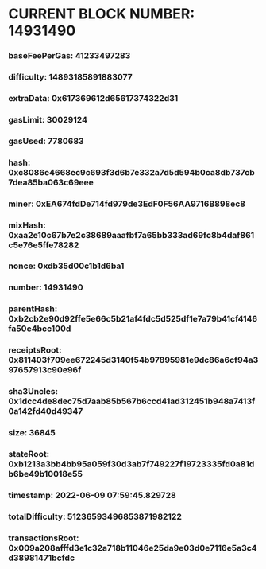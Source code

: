 # CURRENT BLOCK NUMBER: 14931490

### baseFeePerGas: 41233497283
### difficulty: 14893185891883077
### extraData: 0x617369612d65617374322d31
### gasLimit: 30029124
### gasUsed: 7780683
### hash: 0xc8086e4668ec9c693f3d6b7e332a7d5d594b0ca8db737cb7dea85ba063c69eee
### miner: 0xEA674fdDe714fd979de3EdF0F56AA9716B898ec8
### mixHash: 0xaa2e10c67b7e2c38689aaafbf7a65bb333ad69fc8b4daf861c5e76e5ffe78282
### nonce: 0xdb35d00c1b1d6ba1
### number: 14931490
### parentHash: 0xb2cb2e90d92ffe5e66c5b21af4fdc5d525df1e7a79b41cf4146fa50e4bcc100d
### receiptsRoot: 0x811403f709ee672245d3140f54b97895981e9dc86a6cf94a397657913c90e96f
### sha3Uncles: 0x1dcc4de8dec75d7aab85b567b6ccd41ad312451b948a7413f0a142fd40d49347
### size: 36845
### stateRoot: 0xb1213a3bb4bb95a059f30d3ab7f749227f19723335fd0a81db6be49b10018e55
### timestamp: 2022-06-09 07:59:45.829728
### totalDifficulty: 51236593496853871982122
### transactionsRoot: 0x009a208afffd3e1c32a718b11046e25da9e03d0e7116e5a3c4d38981471bcfdc
